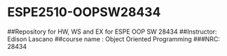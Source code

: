 # ESPE2510-OOPSW28434
##Repository for HW, WS and EX for ESPE OOP SW 28434
##Instructor: Edison Lascano
##course name : Object Oriented Programming
###NRC: 28434
